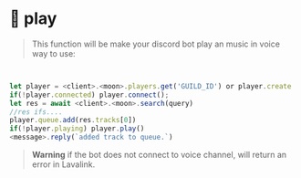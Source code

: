 # 🍄 play

> This function will be make your discord bot play an music in voice 
way to use:
```javascript


let player = <client>.<moon>.players.get('GUILD_ID') or player.create
if(!player.connected) player.connect();
let res = await <client>.<moon>.search(query)
//res ifs....
player.queue.add(res.tracks[0])
if(!player.playing) player.play()
<message>.reply(`added track to queue.`)
```

> **Warning** 
> if the bot does not connect to voice channel, will return an error in Lavalink.
